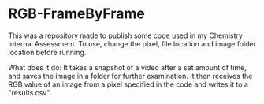 # RGB-FrameByFrame

 This was a repository made to publish some code used in my Chemistry Internal Assessment. To use, change the pixel, file location and image folder location before running. 

 What does it do: It takes a snapshot of a video after a set amount of time, and saves the image in a folder for further examination. It then receives the RGB value of an image from a pixel specified in the code and writes it to a "results.csv". 
